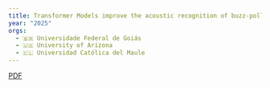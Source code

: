 ```yaml
---
title: Transformer Models improve the acoustic recognition of buzz-pollinating bee species
year: "2025"
orgs:
  - 🇧🇷 Universidade Federal de Goiás
  - 🇺🇸 University of Arizona
  - 🇨🇱 Universidad Católica del Maule
---
```


[PDF](pdfs/Ferreiraetal2025.pdf)

